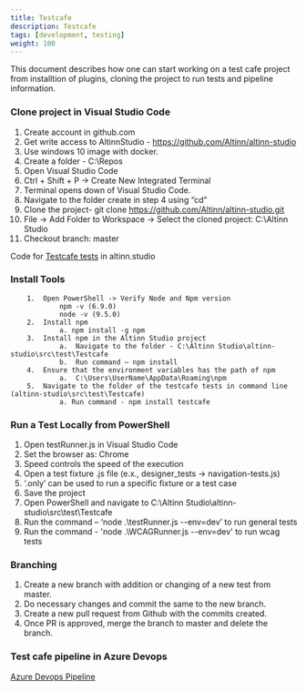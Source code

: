 ```yaml
---
title: Testcafe
description: Testcafe
tags: [development, testing]
weight: 100
---
```

This document describes how one can start working on a test cafe project from installtion of plugins, cloning the project to run tests and pipeline information.

### Clone project in Visual Studio Code
1.	Create account in github.com
2.	Get write access to AltinnStudio - https://github.com/Altinn/altinn-studio
3.	Use windows 10 image with docker.
4.	Create a folder - C:\Repos
5.	Open Visual Studio Code
6.	Ctrl + Shift + P -> Create New Integrated Terminal
7.	Terminal opens down of Visual Studio Code.
8.	Navigate to the folder create in step 4 using “cd”
9.	Clone the project- git clone https://github.com/Altinn/altinn-studio.git
10.	File -> Add Folder to Workspace -> Select the cloned project: C:\Altinn Studio
11.	Checkout branch: master

Code for [Testcafe tests](https://github.com/Altinn/altinn-studio/tree/master/src/test/Testcafe) in altinn.studio

### Install Tools
        1.	Open PowerShell -> Verify Node and Npm version
                npm -v (6.9.0)
                node -v (9.5.0)
        2.	Install npm
                a. npm install -g npm
        3.	Install npm in the Altinn Studio project
                a.	Navigate to the folder - C:\Altinn Studio\altinn-studio\src\test\Testcafe
                b.	Run command – npm install
        4.	Ensure that the environment variables has the path of npm
                a.	C:\Users\UserName\AppData\Roaming\npm
        5.  Navigate to the folder of the testcafe tests in command line (altinn-studio\src\test\Testcafe)
                a. Run command - npm install testcafe

### Run a Test Locally from PowerShell
1. Open testRunner.js in Visual Studio Code
2. Set the browser as: Chrome
3. Speed controls the speed of the execution
4. Open a test fixture .js file (e.x., designer_tests -> navigation-tests.js)
5. ‘.only’ can be used to run a specific fixture or a test case
6. Save the project
7. Open PowerShell and navigate to C:\Altinn Studio\altinn-studio\src\test\Testcafe
8. Run the command – ‘node .\testRunner.js --env=dev’ to run general tests
9. Run the command - 'node .\WCAGRunner.js --env=dev' to run wcag tests

### Branching
1. Create a new branch with addition or changing of a new test from master.
2. Do necessary changes and commit the same to the new branch.
3. Create a new pull request from Github with the commits created.
4. Once PR is approved, merge the branch to master and delete the branch.

### Test cafe pipeline in Azure Devops
[Azure Devops Pipeline](https://dev.azure.com/brreg/altinn-studio/_build?definitionId=25)